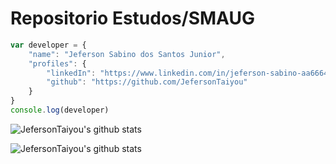 # Repositorio Estudos/SMAUG

``` js
var developer = {
    "name": "Jeferson Sabino dos Santos Junior",
    "profiles": {
        "linkedIn": "https://www.linkedin.com/in/jeferson-sabino-aa6664184/",
        "github": "https://github.com/JefersonTaiyou"
    }
}
console.log(developer)
```
![JefersonTaiyou's github stats](https://github-readme-stats.vercel.app/api?username=JefersonTaiyou&show_icons=true&title_color=fff&icon_color=79ff97&text_color=9f9f9f&bg_color=151515)

![JefersonTaiyou's github stats](https://github-readme-stats.vercel.app/api/top-langs/?username=JefersonTaiyou&title_color=fff&layout=compact&theme=midnight-purple)

<!---
JefersonTaiyou/JefersonTaiyou is a ✨ special ✨ repository because its `README.md` (this file) appears on your GitHub profile.
You can click the Preview link to take a look at your changes.
--->




